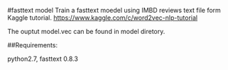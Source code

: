 #fasttext model
Train a fasttext moedel using IMBD reviews text file form Kaggle tutorial. https://www.kaggle.com/c/word2vec-nlp-tutorial

The ouptut model.vec can be found in model diretory.

##Requirements: 

python2.7, fasttext 0.8.3
